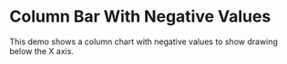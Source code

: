 Column Bar With Negative Values
===============================

This demo shows a column chart with negative values to show drawing below the X axis.